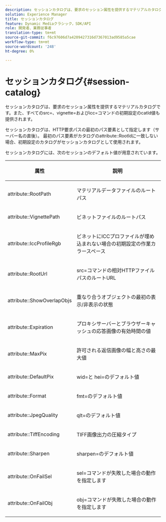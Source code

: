 ```yaml
---
description: セッションカタログは、要求のセッション属性を提供するマテリアルカタログです。また、すべてのsrc=、vignette=およびicc=コマンドの初期設定のcatId値も提供されます。
solution: Experience Manager
title: セッションカタログ
feature: Dynamic Mediaクラシック，SDK/API
role: 開発者、業務従事者
translation-type: tm+mt
source-git-commit: f6c97606d7a4209427316d7367013ad9585a5cae
workflow-type: tm+mt
source-wordcount: '248'
ht-degree: 0%

---
```



# セッションカタログ{#session-catalog}

セッションカタログは、要求のセッション属性を提供するマテリアルカタログです。また、すべてのsrc=、vignette=およびicc=コマンドの初期設定のcatId値も提供されます。

セッションカタログは、HTTP要求パスの最初のパス要素として指定します（サーバー名の直後）。 最初のパス要素がカタログのattribute::RootIdに一致しない場合、初期設定のカタログがセッションカタログとして使用されます。

セッションカタログには、次のセッションのデフォルト値が用意されています。

<table id="table_DB5E0DD8E9B440A4964A1326433597C8"> 
 <thead> 
  <tr> 
   <th class="entry"> <p>属性 </p> </th> 
   <th class="entry"> <p>説明 </p> </th> 
  </tr> 
 </thead>
 <tbody> 
  <tr> 
   <td> <p> <span class="codeph"> attribute::RootPath</span> </p> </td> 
   <td> <p> マテリアルデータファイルのルートパス </p> </td> 
  </tr> 
  <tr> 
   <td> <p> <span class="codeph"> attribute::VignettePath</span> </p> </td> 
   <td> <p> ビネットファイルのルートパス </p> </td> 
  </tr> 
  <tr> 
   <td> <p> <span class="codeph"> attribute::IccProfileRgb</span> </p> </td> 
   <td> <p> ビネットにICCプロファイルが埋め込まれない場合の初期設定の作業カラースペース </p> </td> 
  </tr> 
  <tr> 
   <td> <p> <span class="codeph"> attribute::RootUrl</span> </p> </td> 
   <td> <p> <span class="codeph"> src=</span>コマンドの相対HTTPファイルパスのルートURL </p> </td> 
  </tr> 
  <tr> 
   <td> <p> <span class="codeph"> attribute::ShowOverlapObjs</span> </p> </td> 
   <td> <p> 重なり合うオブジェクトの最初の表示/非表示の状態 </p> </td> 
  </tr> 
  <tr> 
   <td> <p> <span class="codeph"> attribute::Expiration</span> </p> </td> 
   <td> <p> プロキシサーバーとブラウザーキャッシュの応答画像の有効時間の値 </p> </td> 
  </tr> 
  <tr> 
   <td> <p> <span class="codeph"> attribute::MaxPix</span> </p> </td> 
   <td> <p> 許可される返信画像の幅と高さの最大値 </p> </td> 
  </tr> 
  <tr> 
   <td> <p> <span class="codeph"> attribute::DefaultPix</span> </p> </td> 
   <td> <p> <span class="codeph"> wid=</span>と<span class="codeph"> hei=</span>のデフォルト値 </p> </td> 
  </tr> 
  <tr> 
   <td> <p> <span class="codeph"> attribute::Format</span> </p> </td> 
   <td> <p> <span class="codeph"> fmt=</span>のデフォルト値 </p> </td> 
  </tr> 
  <tr> 
   <td> <p> <span class="codeph"> attribute::JpegQuality</span> </p> </td> 
   <td> <p> <span class="codeph"> qlt=</span>のデフォルト値 </p> </td> 
  </tr> 
  <tr> 
   <td> <p> <span class="codeph"> attribute::TiffEncoding</span> </p> </td> 
   <td> <p> TIFF画像出力の圧縮タイプ </p> </td> 
  </tr> 
  <tr> 
   <td> <p> <span class="codeph"> attribute::Sharpen</span> </p> </td> 
   <td> <p> <span class="codeph"> sharpen=</span>のデフォルト値 </p> </td> 
  </tr> 
  <tr> 
   <td> <p> <span class="codeph"> attribute::OnFailSel</span> </p> </td> 
   <td> <p> <span class="codeph"> sel=</span>コマンドが失敗した場合の動作を指定します </p> </td> 
  </tr> 
  <tr> 
   <td> <p> <span class="codeph"> attribute::OnFailObj</span> </p> </td> 
   <td> <p> <span class="codeph"> obj=</span>コマンドが失敗した場合の動作を指定します </p> </td> 
  </tr> 
 </tbody> 
</table>

